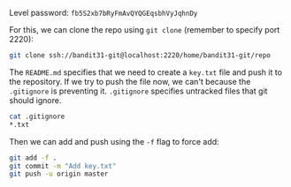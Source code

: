 Level password: `fb5S2xb7bRyFmAvQYQGEqsbhVyJqhnDy`

For this, we can clone the repo using `git clone` (remember to specify port 2220):

```sh
git clone ssh://bandit31-git@localhost:2220/home/bandit31-git/repo
```

The `README.md` specifies that we need to create a `key.txt` file and push it to the repository. If we try to push the file now, we can't because the `.gitignore` is preventing it. `.gitignore` specifies untracked files that git should ignore.

```sh
cat .gitignore
*.txt
```

Then we can add and push using the `-f` flag to force add:

```sh
git add -f .
git commit -m "Add key.txt"
git push -u origin master
```